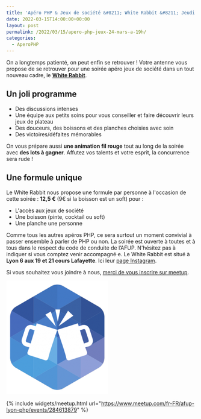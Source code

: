 ```yaml
---
title: 'Apéro PHP & Jeux de société &#8211; White Rabbit &#8211; Jeudi 24 mars 2022 à 19h'
date: 2022-03-15T14:00:00+00:00
layout: post
permalink: /2022/03/15/apero-php-jeux-24-mars-a-19h/
categories:
  - AperoPHP
---
```


On a longtemps patienté, on peut enfin se retrouver ! Votre antenne vous propose de se retrouver pour une soirée apéro jeux de société dans un tout nouveau cadre, le **[White Rabbit](http://thewhiterabbit.fr/fr/)**.

## Un joli programme
- Des discussions intenses
- Une équipe aux petits soins pour vous conseiller et faire découvrir leurs jeux de plateau
- Des douceurs, des boissons et des planches choisies avec soin
- Des victoires/défaites mémorables

On vous prépare aussi **une animation fil rouge** tout au long de la soirée avec **des lots à gagner**. Affutez vos talents et votre esprit, la concurrence sera rude !

## Une formule unique
Le White Rabbit nous propose une formule par personne à l'occasion de cette soirée : **12,5 €** (9€ si la boisson est un soft) pour :
- L'accès aux jeux de société
- Une boisson (pinte, cocktail ou soft)
- Une planche une personne


Comme tous les autres apéros PHP, ce sera surtout un moment convivial à passer ensemble à parler de PHP ou non.
La soirée est ouverte à toutes et à tous dans le respect du code de conduite de l&rsquo;AFUP. N'hésitez pas à indiquer si vous comptez venir accompagné&middot;e.
Le White Rabbit est situé à **Lyon 6 aux 19 et 21 cours Lafayette**. Ici leur [page Instagram](https://www.instagram.com/cafethewhiterabbitlyon).

Si vous souhaitez vous joindre à nous, [merci de vous inscrire sur meetup](https://www.meetup.com/fr-FR/afup-lyon-php/events/284613879/).

![Logo apéro](/files/2017/03/afup-apero-300-271x300.png)

{% include widgets/meetup.html url="https://www.meetup.com/fr-FR/afup-lyon-php/events/284613879" %}
